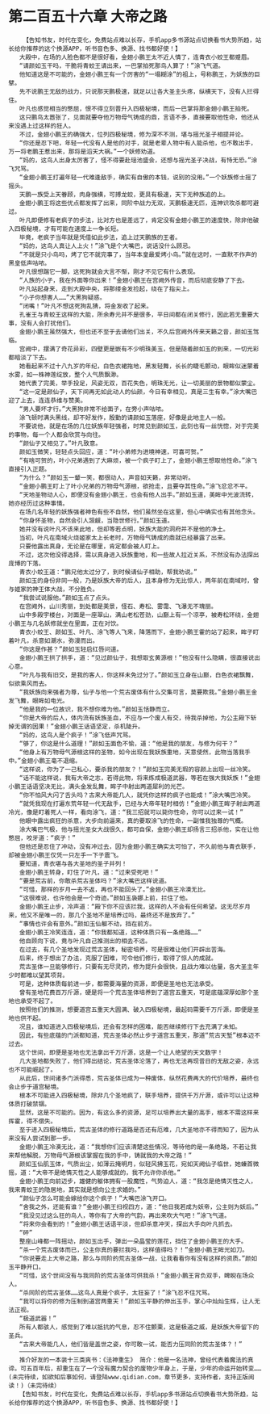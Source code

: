# 第二百五十六章 大帝之路
        【告知书友，时代在变化，免费站点难以长存，手机app多书源站点切换看书大势所趋，站长给你推荐的这个换源APP，听书音色多、换源、找书都好使！】
       大殿中，在场的人脸色都不是很好看，金翅小鹏王太不近人情了，连青衣小蛟王都蹙眉。
       “请颜如玉干吗，干脆将青蛟王请出来，一巴掌拍死那鸟人算了！”涂飞气道。
       他知道这是不可能的，金翅小鹏王有一个厉害的“一塌糊涂”的祖上，号称鹏王，为妖族的巨擘。
       先不说鹏王无敌的战力，只说那天鹏极速，就足以让各大圣主头疼，纵横天下，没有人拦得住。
       叶凡也感觉相当的憋屈，恨不得立刻晋升入四极秘境，而后一巴掌将那金翅小鹏王拍死。
       这只鹏鸟太嚣张了，见面就要夺他万物母气铸成的鼎，言语不多，直接要取他性命，他还从来没遇上过这样的狂人。
       不过，金翅小鹏王的确强大，位列四极秘境，修为深不不测，堪与摇光圣子相提并论。
       “你还是忍下吧，年轻一代没有人是他的对手，就是老辈人物中有人能杀他，也不敢出手，万一将老鹏王惹出来，那将是滔天大祸。”一个妖修劝道。
       “妈的，这鸟人出身太厉害了，怪不得要赴瑶池盛会，还想与摇光圣子决战，有恃无恐。”涂飞咒骂。
       “金翅小鹏王打遍年轻一代难逢敌手，确实有自傲的本钱，说别的没用。”一个妖族修士摇了摇头。
       天鹏一族受上天眷顾，肉身强横，可搏龙蛟，更具有极速，天下无种族追的上。
       金翅小鹏王将这些优点都发挥了出来，同阶中战力无双，天鹏极速无匹，连神识攻杀都可避过。
       叶凡即便修有老疯子的步法，比对方也是差远了，肯定没有金翅小鹏王的速度快，除非他破入四极秘境，才有可能在速度上一争长短。
       毕竟，老疯子当年就是凭借如此步法，追上过天鹏族的王者。
       “妈的，这鸟人真让人上火！”涂飞是个大嘴巴，说话没什么顾忌。
       “不就是只小鸟吗，烤了它不就完事了，当年本皇最爱烤小鸟。”就在这时，一直默不作声的黑皇低声咕哝。
       叶凡很想踹它一脚，这死狗就会大言不惭，刚才不见它有什么表现。
       “人族的小子，我在外面等你出来！”金翅小鹏王在宫阙外传音，而后彻底安静了下去。
       叶凡站起身来，走到大殿中央，将那缕金发捡起，绕在了指尖上。
       “小子你想害人……”大黑狗疑惑。
       “闭嘴！”叶凡不想这死狗乱猜，将金发收了起来。
       孔雀王与青蛟王这样的大能，所余寿元并不是很多，平日间都在闭关修行，因此若无重要大事，没有人会打扰他们。
       金翅小鹏王虽然强大，但也还不至于去请他们出关，不久后宫阙外传来天籁之音，颜如玉驾临。
       宫阙中，摆满了奇花异彩，四壁更是嵌有不少明珠美玉，但是随着颜如玉的到来，一切光彩都暗淡了下去。
       她看起来不过十八九岁的年纪，白色衣裙拖地，黑发轻舞，长长的睫毛颤动，眼眸似迷蒙着水雾，如一株神莲绽放，整个人气质飘渺。
       她代表了完美，举手投足，风姿无双，百花失色，明珠无光，让一切美丽的景物都似蒙尘。
       “这一定是颜仙子，天下间再无如此动人的仙颜，今日有幸相见，真是三生有幸。”涂大嘴巴迎了上去，连连恭维与赞美。
       “男人要坏才行。”大黑狗非常不给面子，在旁小声咕哝。
       涂飞顿时满头黑线，却不好发作，殷勤的请颜如玉落座，好像是此地主人一般。
       不要说他，就是在场的几位妖族年轻强者，时常见到颜如玉，此刻也有一丝恍惚，对于完美的事物，每一个人都会欣赏与向往。
       “颜仙子又相见了。”叶凡致意。
       颜如玉微笑，轻轻点头回应，道：“叶小弟修为进境神速，可喜可贺。”
       “有啥可贺的，叶小兄弟遇到了大麻烦，被一个疯子盯上了，金翅小鹏王想取他性命。”涂飞直接引入正题。
       “为什么？”颜如玉一颦一笑，都很动人，声音如天籁，非常动听。
       “金翅小鹏王盯上了叶小兄弟的万物母气源根，欲抢走，且要夺其性命。”涂飞忿忿不平。
       “天地圣物动人心，即便没有金翅小鹏王，也会有他人出手。”颜如玉道，美眸中光波流转，她亦经历过这种事情。
       在场几名年轻的妖族强者神色有些不自然，他们虽然坐在这里，但心中确实也有其他念头。
       “你身怀圣物，自然会引人觊觎，当隐世修行。”颜如玉道。
       她并没有说叶凡不该来此地，但却等若点明，妖族大能的洞府并不是他的净土。
       当初，叶凡在南域火烧姬家太上长老时，万物母气铸成的鼎就已经暴露了出来。
       只要他露出真身，无论是在哪里，肯定都会被人盯上。
       不过，这次他没得选择，需以真身进入妖族重地，和一些故人拉近关系，不然没有办法探出庞博的下落。
       青衣小蛟王道：“鹏兄他太过分了，到时候请仙子相助，帮我劝说。”
       颜如玉的身份非同一般，乃是妖族大帝的后人，且本身修为无比惊人，两年前在南域时，曾与姬家的神王体大战，不分胜负。
       “我尝试说服他。”颜如玉点了点头。
       在宫阙外，山川秀丽，到处都是美景，怪石、寿松、雾霭、飞瀑无不瑰丽。
       山中多殿宇楼台，对面是一座翠山，满山老松苍劲，山巅上有一个凉亭，被寿松环绕，金翅小鹏王与几名妖修就坐在里面，正在对饮。
       青衣小蛟王、颜如玉、叶凡、涂飞等人飞来，降落而下，金翅小鹏王霍的站了起来，眸子盯着叶凡，杀意如潮水，弥漫而出。
       “你这是作甚？”颜如玉轻启红唇问道。
       金翅小鹏王拱了拱手，道：“见过颜仙子，我想取玄黄源根！”他没有什么隐瞒，很直接说出心意。
       “叶凡与我有旧交，是我的客人，你这样未免过分了。”颜如玉立身在山巅，白色衣裙飘舞，似欲乘风而去。
       “我妖族向来强者为尊，仙子与他一个荒古废体有什么交集可言，莫要欺我。”金翅小鹏王金发飞舞，眼眸如电光。
       “他是我的一位故识，我不想你难为他。”颜如玉恬静而立。
       “你是大帝的后人，体内流有妖族圣血，不应与一个废人有交，待我杀掉他，为公主殿下斩掉无谓的因果！”金翅小鹏王话语坚定，杀机陡升。
       “妈的，这鸟人是个疯子！”涂飞低声咒骂。
       “够了，你这是什么道理！”颜如玉面色不愉，道：“他是我的朋友，与修为何干？”
       “他身上有万物母气源根这样的圣物，如今出现在我妖族重地，天意使然，此物当落我手中。”金翅小鹏王毫不退缩。
       “这样说，你为了一己私心，要杀我的朋友？！”颜如玉完美无瑕的容颜上出现一丝冷笑。
       “话不能这样说，我有大帝之志，若得此物，将来炼成极道武器，等若在强大我妖族！”金翅小鹏王话语坚决无比，满头金发乱舞，眸子中射出两道犀利的光芒。
       “你不怕风大闪了舌头吗？古来大帝能几人，就凭你这样的疯子也能成！”涂大嘴巴冷笑。
       “就凭我现在打遍东荒年轻一代无敌手，已经与大帝年轻时相仿！”金翅小鹏王眸子射出两道冷光，像是盯着死人一样，看向涂飞，道：“我三招就可以毙你性命，你可以过来一试！”
       他眼中露出疯狂的杀意，大步向前逼来，真的要取涂飞的性命，一副惟我独尊的气概。
       涂大嘴巴气极，他与摇光圣女大战很久，都可自保，金翅小鹏王却扬言三招杀他，实在让他憋屈，咬牙道：“疯子！”
       但他还是忍住了冲动，没有冲过去，因为金翅小鹏王确实太可怕了，不久前他与青衣联手，却被金翅小鹏王仅凭一只左手一下子震飞。
       要知道，青衣堪与各大圣地的圣子并列！
       金翅小鹏王转身，盯住了叶凡，道：“过来受死吧！”
       “要是荒古前，你敢杀荒古圣体吗？”涂大嘴巴这样说道。
       “可惜，那样的岁月一去不返，再也不能回头了。”金翅小鹏王冷漠无比。
       “这很难说，也许他会是一个奇迹。”颜如玉袅娜上前，拦住了他。
       金翅小鹏王止步，冷声道：“殿下你不应该拦我，这样的人不会有任何希望。这无尽岁月来，他又不是唯一的，那几个圣地不是培养过吗，最终还不是放弃了。”
       “事情也许会有意外。”颜如玉仙躯不动，挡在前方。
       金翅小鹏王冷笑连连，道：“你我都知道，这种体质只有一条绝路……”
       他自顾向下说，竟与叶凡自己推测出的相去不远。
       在过去，有几个圣地发现过荒古圣体，秘密培养，可是很难让他们开辟出苦海。
       后来，终于想出了办法，克服了困难，可令他们修行，取得了惊人的成就。
       荒古圣体一旦能够修行，只要有无尽灵药，修为提升会很快，且战力难以估量，各大圣主年少时都难以望其项背。
       可是，这种体质每前进一步，都需要海量的资源，即便是圣地也无法承受。
       曾有圣地花费百万斤源，硬是将一个荒古圣体培养到了道宫五重天，可是底蕴深厚如那个圣地也承受不起了。
       按照他们的推测，想要道宫五重天大圆满、破入四极秘境，最起码需要千万斤源，即便是圣地也供不起。
       况且，谁知道进入四极秘境后，还会有怎样的困难，能否继续修行下去充满了未知。
       因此，有些底蕴的门派都知道，荒古圣体必然止步于道宫五重天，那道“荒古天堑”根本迈不过去。
       这个世间，即便是圣地也无法拿出千万斤源，这是一个让人绝望的天文数字！
       几大圣地都失败了，他们得出结论，荒古圣体沦落了，再也无法再现昔日的无敌之姿，永远也不可能崛起了。
       从此后，世间诸多门派得悉，荒古圣体已成为一种废体，纵然花费再大的代价培养，最终也会止步于道宫秘境。
       根本不可能进入四极秘境，除非几个圣地疯了，联手培养，提供千万斤源，或许可以让这种体质打破禁锢。
       显然，这是不可能的。因为，有这么多的资源，足可以培养出大量的高手，根本不需这样来挥霍，得不偿失。
       至于进入四极秘境后，荒古圣体的修行道路是否还有厄难，几大圣地亦不得而知了，因为从来没有人尝试到那一步。
       金翅小鹏王冷漠无比，道：“我想你们应该清楚这些情况，等待他的是一条绝路，不若让我来帮他解脱，万物母气源根该掌握在我的手中，铸就我的大帝之路！”
       颜如玉仙肌玉体，气质出尘，如薄云掩明月，似轻风拂玉花，宛如天阙仙子临世，她螓首微摇，道：“大帝不是绝情灭性之人能够成就的，我不允许你杀他。”
       金翅小鹏王向前迈步，雄健的躯体拥有一股魔性，气势迫人，道：“我怎是绝情灭性之人，我来青蛟王的隐居地，其实就是想向公主求婚的。”
       “颜仙子怎么可能会嫁给你这个疯子！”大嘴巴涂飞开口。
       “舍我之外，还能有谁？”金翅小鹏王扫视四方，道：“他日我若成为妖帝，公主则为妖后。”
       “我没见过这么狂的鸟人，等你有了大帝的气韵，再出来吹大气吧！”涂飞气道。
       “将来你会看到的！”金翅小鹏王话语平淡，但却杀意冲天，探出大手向叶凡抓去。
       “砰”
       整座山峰都一阵摇动，颜如玉出手，弹出一朵晶莹的莲花，挡住了金翅小鹏王的大手。
       “杀一个荒古废体而已，公主你真的要拦我吗，这样值得吗？！”金翅小鹏王眸光如刀。
       “你说要走上大帝之路，那么与同阶的荒古圣体一战，让我看看你有没有这样的资质。”颜如玉平静开口。
       “可惜，这个世间没有与我同阶的荒古圣体可供我杀！”金翅小鹏王背负双手，睥睨在场众人。
       “杀同阶的荒古圣体……这鸟人真是个疯子，太狂妄了！”涂飞忍不住咒骂。
       “我可以将你的修为压制到道宫两重天！”颜如玉平静的伸出玉手，掌心中灿灿生辉，让人无法正视。
       “极道武器！”
       所有人都骇人，感觉到了难以抵抗的气息，忍不住颤栗，这是极道之威，是妖族大帝留下的圣兵。
       “古来大帝能几人，他们皆是盖世之姿，你可敢一试，能否力压同阶的荒古圣体？！”
       ——————————————————
       推介好友的一本装十三类爽书：《法神重生》 简介：他是一名法神，曾经代表着魔法的真谛。可五百年后，却重生在了一个没有魔力契合的废物少年身上，于是，少年的命运开始转变……(未完待续，如欲知后事如何，请登陆www.qidian.com，章节更多，支持作者，支持正版阅读！)（未完待续）
       【告知书友，时代在变化，免费站点难以长存，手机app多书源站点切换看书大势所趋，站长给你推荐的这个换源APP，听书音色多、换源、找书都好使！】